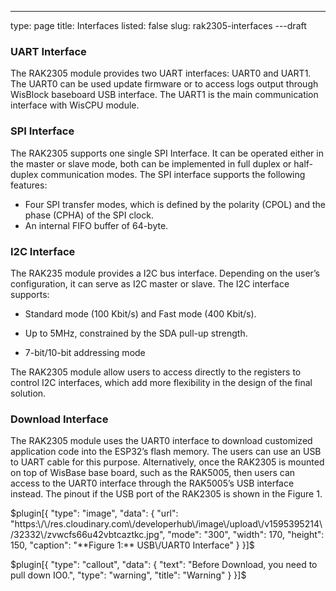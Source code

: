 ---
type: page
title: Interfaces
listed: false
slug: rak2305-interfaces
---draft

### UART Interface

The RAK2305 module provides two UART interfaces: UART0 and UART1.  The UART0 can be used update firmware or to access logs output through WisBlock baseboard USB interface. The UART1 is the main communication interface with WisCPU module.

### SPI Interface

The RAK2305 supports one single SPI Interface. It can be operated either in the master or slave mode, both can be implemented in full duplex or half-duplex communication modes. The SPI interface supports the following features:

- Four SPI transfer modes, which is defined by the polarity (CPOL) and the phase (CPHA) of the SPI clock.
- An internal FIFO buffer of 64-byte.

### I2C Interface

The RAK235 module provides a I2C bus interface. Depending on the user’s configuration, it can serve as I2C master or slave. The I2C interface supports:

- Standard mode (100 Kbit/s) and Fast mode (400 Kbit/s).
- Up to 5MHz, constrained by the SDA pull-up strength.

- 7-bit/10-bit addressing mode

The RAK2305 module allow users to access directly to the  registers to control I2C interfaces, which add more flexibility in the design of the final solution.

### Download Interface

The RAK2305 module uses the UART0 interface to download customized application code into the ESP32’s flash memory. The users can use an USB to UART cable for this purpose. Alternatively, once the RAK2305 is mounted on top of WisBase base board, such as the RAK5005, then users can access to the UART0 interface through the RAK5005’s USB interface instead. The pinout if the USB port of the RAK2305 is shown in the Figure 1.

$plugin[{
    "type": "image",
    "data": {
        "url": "https:\/\/res.cloudinary.com\/developerhub\/image\/upload\/v1595395214\/32332\/zvwcfs66u42vbtcaztkc.jpg",
        "mode": "300",
        "width": 170,
        "height": 150,
        "caption": "**Figure 1:** USB\/UART0 Interface"
    }
}]$

$plugin[{
    "type": "callout",
    "data": {
        "text": "Before Download, you need to pull down IO0.",
        "type": "warning",
        "title": "Warning"
    }
}]$


